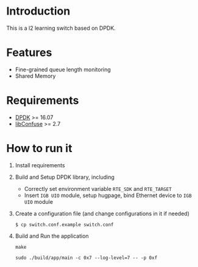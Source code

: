 # Introduction
This is a l2 learning switch based on DPDK.

# Features
* Fine-grained queue length monitoring
* Shared Memory

# Requirements
* [DPDK](http://dpdk.org/) >= 16.07
* [libConfuse](https://github.com/martinh/libconfuse) >= 2.7

# How to run it
1. Install requirements
1. Build and Setup DPDK library, including
    * Correctly set environment variable `RTE_SDK` and `RTE_TARGET`
    * Insert `IGB UIO` module, setup hugpage, bind Ethernet device to `IGB UIO` module

1. Create a configuration file (and change configurations in it if needed)

    ``$ cp switch.conf.example switch.conf``

1. Build and Run the application

    ``make``

    ``sudo ./build/app/main -c 0x7 --log-level=7 -- -p 0xf``
